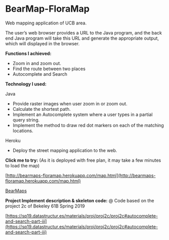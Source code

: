 # BearMap-FloraMap
Web mapping application of UCB area.

The user’s web browser provides a URL to the Java program, and the back end Java program will take this URL and generate the appropriate output, which will displayed in the browser.

**Functions I achieved:**

- Zoom in and zoom out.
- Find the route between two places
- Autocomplete and Search

**Technology I used:**

Java

- Provide raster images when user zoom in or zoom out.
- Calculate the shortest path.
- Implement an Autocomplete system where a user types in a partial query string.
- Implement the method to draw red dot markers on each of the matching locations.

Heroku

- Deploy the street mapping application to the web.


**Click me to try:** (As it is deployed with free plan, it may take a few minutes to load the map)

[http://bearmaps-floramap.herokuapp.com/map.html](http://bearmaps-floramap.herokuapp.com/map.html)

[BearMaps](http://bearmaps-floramap.herokuapp.com/map.html)

**Project Implement description & skeleton code:**
@ Code based on the project 2c of Bekeley 61B Spring 2019

[https://sp19.datastructur.es/materials/proj/proj2c/proj2c#autocomplete-and-search-part-iii](https://sp19.datastructur.es/materials/proj/proj2c/proj2c#autocomplete-and-search-part-iii)

